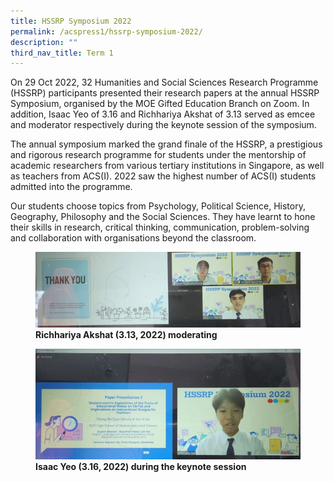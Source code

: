 ```yaml
---
title: HSSRP Symposium 2022
permalink: /acspress1/hssrp-symposium-2022/
description: ""
third_nav_title: Term 1
---
```

On 29 Oct 2022, 32 Humanities and Social Sciences Research Programme (HSSRP) participants presented their research papers at the annual HSSRP Symposium, organised by the MOE Gifted Education Branch on Zoom. In addition, Isaac Yeo of 3.16 and Richhariya Akshat of 3.13 served as emcee and moderator respectively during the keynote session of the symposium.

The annual symposium marked the grand finale of the HSSRP, a prestigious and rigorous research programme for students under the mentorship of academic researchers from various tertiary institutions in Singapore, as well as teachers from ACS(I). 2022 saw the highest number of ACS(I) students admitted into the programme.

Our students choose topics from Psychology, Political Science, History, Geography, Philosophy and the Social Sciences. They have learnt to hone their skills in research, critical thinking, communication, problem-solving and collaboration with organisations beyond the classroom.

<figure>
<img src="/images/Picture11.jpg">
<figcaption> <strong> Richhariya Akshat (3.13, 2022) moderating</strong> </figcaption>
</figure>

<figure>
<img src="/images/Picture12.jpg">
<figcaption> <strong>Isaac Yeo (3.16, 2022) during the keynote session</strong> </figcaption>
</figure>